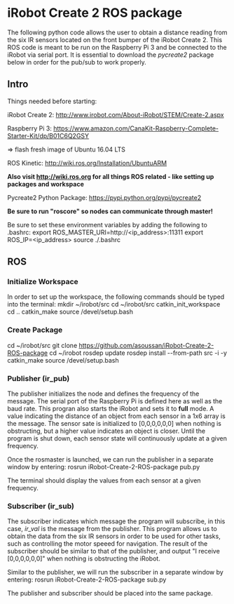 # iRobot Create 2 ROS package

The following python code allows the user to obtain a distance reading from the six IR sensors located on the front bumper of the iRobot Create 2. This ROS code is meant to be run on the Raspberry Pi 3 and be connected to the iRobot via serial port. It is essential to download the *pycreate2* package below in order for the pub/sub to work properly.


## Intro
Things needed before starting:

iRobot Create 2:
http://www.irobot.com/About-iRobot/STEM/Create-2.aspx

Raspberry Pi 3:
https://www.amazon.com/CanaKit-Raspberry-Complete-Starter-Kit/dp/B01C6Q2GSY

=> flash fresh image of Ubuntu 16.04 LTS

ROS Kinetic:
http://wiki.ros.org/Installation/UbuntuARM

**Also visit http://wiki.ros.org for all things ROS related - like setting up packages and workspace**

Pycreate2 Python Package: 
https://pypi.python.org/pypi/pycreate2

**Be sure to run "roscore" so nodes can communicate through master!**

Be sure to set these environment variables by adding the following to .bashrc:
export ROS_MASTER_URI=http://<ip_address>:11311
export ROS_IP=<ip_address>
source ./.bashrc

## ROS

### **Initialize Workspace**
In order to set up the workspace, the following commands should be typed into the terminal:
mkdir ~/irobot/src
cd ~/irobot/src
catkin_init_workspace
cd ..
catkin_make
source /devel/setup.bash

### **Create Package**
cd ~/irobot/src
git clone https://github.com/asoussan/iRobot-Create-2-ROS-package
cd ~/irobot
rosdep update
rosdep install --from-path src -i -y
catkin_make
source /devel/setup.bash
### **Publisher (ir_pub)**
The publisher initializes the node and defines the frequency of the message. The serial port of the Raspberry Pi is defined here as well as the baud rate. This progran also starts the iRobot and sets it to __full__ mode. A value indicating the distance of an object from each sensor in a 1x6 array is the message. The sensor sate is initialized to [0,0,0,0,0,0] when nothing is obstructing, but a higher value indicates an object is closer. Until the program is shut down, each sensor state will continuously update at a given frequency.

Once the rosmaster is launched, we can run the publisher in a separate window by entering:
rosrun iRobot-Create-2-ROS-package pub.py

The terminal should display the values from each sensor at a given frequency.

### **Subscriber (ir_sub)**
The subscriber indicates which message the program will subscribe, in this case, *ir_val* is the message from the publisher. This program allows us to obtain the data from the six IR sensors in order to be used for other tasks, such as controlling the motor speeed for navigation. The result of the subscriber should be similar to that of the publisher, and output "I receive [0,0,0,0,0,0]" when nothing is obstructing the iRobot.

Similar to the publisher, we will run the subscriber in a separate window by entering:
rosrun iRobot-Create-2-ROS-package sub.py

The publisher and subscriber should be placed into the same package.
